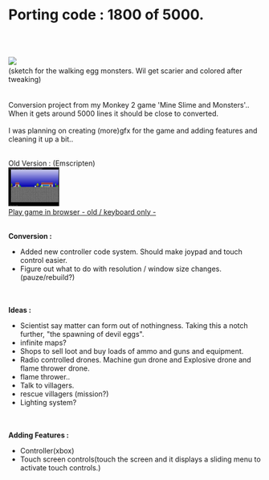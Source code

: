 <h1>Porting code : 1800 of 5000.</h1><br><br>



<img src="https://cromdesi.home.xs4all.nl/images/linking/gif/dogsketch.gif" width="20%"><br>
(sketch for the walking egg monsters. Wil get scarier and colored after tweaking)
<br>
<br>
<br>
Conversion project from my Monkey 2 game 'Mine Slime and Monsters'..
<br>
When it gets around 5000 lines it should be close to converted.
<br>
<br>
I was planning on creating (more)gfx for the game and adding features and cleaning it up a bit..
<br>
    
<br>Old Version : (Emscripten)<br>
<img src="Media/oldversion.jpg" width="20%"></img><br>
[Play game in browser - old / keyboard only -](https://cromdesi.home.xs4all.nl/emscripten/monstermineslime/Untitled1.html)
<br><br>



<b>Conversion :</b>
* Added new controller code system. Should make joypad and touch control easier.
* Figure out what to do with resolution / window size changes.(pauze/rebuild?)

 <br><br>
<b>Ideas :</b>
* Scientist say matter can form out of nothingness. Taking this a notch further, "the spawning of devil eggs".
* infinite maps?
* Shops to sell loot and buy loads of ammo and guns and equipment.
* Radio controlled drones. Machine gun drone and Explosive drone and flame thrower drone.
* flame thrower..
* Talk to villagers.
* rescue villagers (mission?)
* Lighting system?

<br><br>
<b>Adding Features :</b>
* Controller(xbox)
* Touch screen controls(touch the screen and it displays a sliding menu to activate touch controls.)
